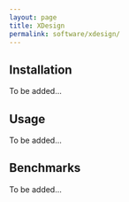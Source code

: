 ```yaml
---
layout: page
title: XDesign
permalink: software/xdesign/
---
```


## Installation

To be added...

## Usage

To be added...

## Benchmarks

To be added...
